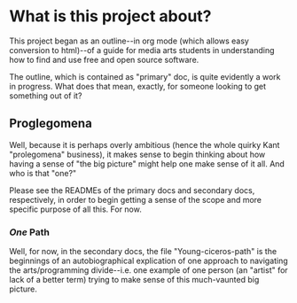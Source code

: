 # What is this project about?

This project began as an outline--in org mode (which allows easy
conversion to html)--of a guide for media arts students in
understanding how to find and use free and open source software.

The outline, which is contained as "primary" doc, is quite evidently a
work in progress. What does that mean, exactly, for someone looking to
get something out of it?

## Proglegomena

Well, because it is perhaps overly ambitious (hence the whole quirky
Kant "prolegomena" business), it makes sense to begin thinking about
how having a sense of "the big picture" might help one make sense of
it all. And who is that "one?"

Please see the READMEs of the primary docs and secondary docs,
respectively, in order to begin getting a sense of the scope and more
specific purpose of all this. For now.

### *One* Path
Well, for now, in the secondary docs, the file "Young-ciceros-path" is
the beginnings of an autobiographical explication of one approach to
navigating the arts/programming divide--i.e. one example of one person
(an "artist" for lack of a better term) trying to make sense of this
much-vaunted big picture.


